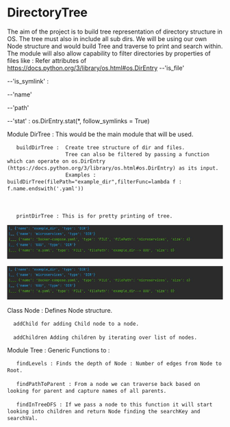 # DirectoryTree

The aim of the project is to build tree representation of directory structure in OS. The tree must also in include all
sub dirs. We will be using our own Node structure and would build Tree and traverse to print and search within. The
module will also allow capability to filter directories by properties of files like :
Refer attributes of https://docs.python.org/3/library/os.html#os.DirEntry
--'is_file'

--'is_symlink' :

--'name'

--'path'

--'stat' : os.DirEntry.stat(*, follow_symlinks = True)

Module DirTree : This would be the main module that will be used.

       buildDirTree :  Create tree structure of dir and files. 
                       Tree can also be filtered by passing a function which can operate on os.DirEntry (https://docs.python.org/3/library/os.html#os.DirEntry) as its input.
                       Examples : buildDirTree(filePath="example_dir",filterFunc=lambda f : f.name.endswith('.yaml'))

                      
               
       printDirTree : This is for pretty printing of tree.

 
![Example of tree filtered by extension as yaml](/images/image_with_file_filter_as_yaml_extension.JPG)


![Example of entire Tree no filter](/images/image_with_file_filter_as_yaml_extension.JPG)



Class Node : Defines Node structure.

      addChild for adding Child node to a node.
             
      addChildren Adding children by iterating over list of nodes. 

Module Tree : Generic Functions to :

       findLevels : Finds the depth of Node : Number of edges from Node to Root.  
               
       findPathToParent : From a node we can traverse back based on looking for parent and capture names of all parents. 
               
       findInTreeDFS : If we pass a node to this function it will start looking into children and return Node finding the searchKey and searchVal.
               
               

